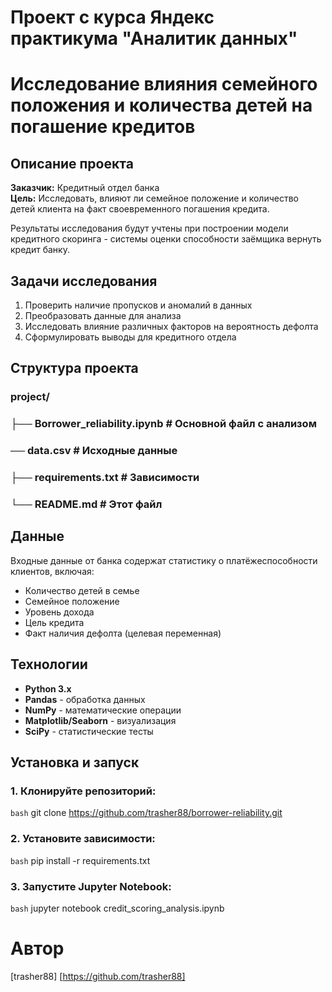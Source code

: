 # Проект с курса Яндекс практикума "Аналитик данных"
# Исследование влияния семейного положения и количества детей на погашение кредитов

## Описание проекта
**Заказчик:** Кредитный отдел банка  
**Цель:** Исследовать, влияют ли семейное положение и количество детей клиента на факт своевременного погашения кредита.  

Результаты исследования будут учтены при построении модели кредитного скоринга - системы оценки способности заёмщика вернуть кредит банку.

## Задачи исследования
1. Проверить наличие пропусков и аномалий в данных
2. Преобразовать данные для анализа
3. Исследовать влияние различных факторов на вероятность дефолта
4. Сформулировать выводы для кредитного отдела

## Структура проекта
### project/
### ├── Borrower_reliability.ipynb # Основной файл с анализом
### ── data.csv # Исходные данные
### ├── requirements.txt # Зависимости
### └── README.md # Этот файл


## Данные
Входные данные от банка содержат статистику о платёжеспособности клиентов, включая:
- Количество детей в семье
- Семейное положение
- Уровень дохода
- Цель кредита
- Факт наличия дефолта (целевая переменная)

## Технологии
- **Python 3.x**
- **Pandas** - обработка данных
- **NumPy** - математические операции
- **Matplotlib/Seaborn** - визуализация
- **SciPy** - статистические тесты

## Установка и запуск
### 1. Клонируйте репозиторий:
`bash`
git clone https://github.com/trasher88/borrower-reliability.git

### 2. Установите зависимости:
`bash`
pip install -r requirements.txt

### 3. Запустите Jupyter Notebook:
`bash`
jupyter notebook credit_scoring_analysis.ipynb

# Автор
[trasher88]
[https://github.com/trasher88]
